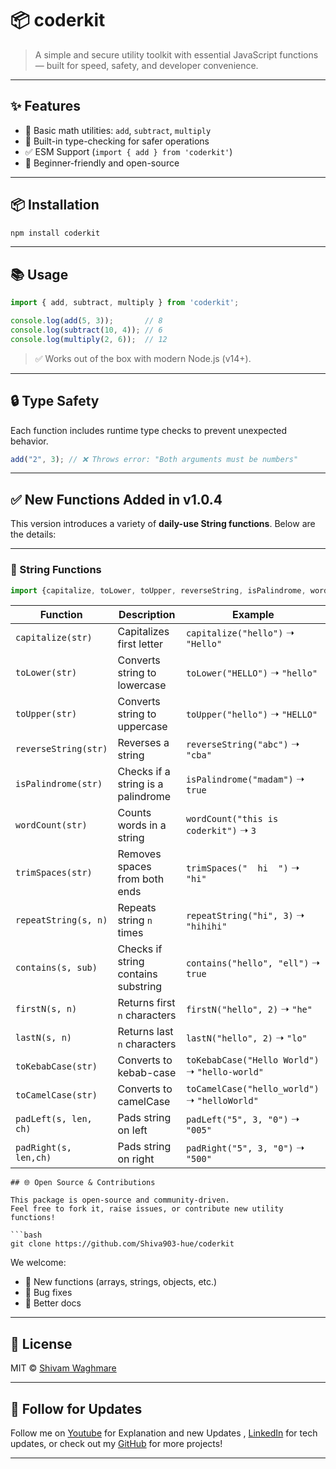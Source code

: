 
# 📦 coderkit

> A simple and secure utility toolkit with essential JavaScript functions — built for speed, safety, and developer convenience.

---

## ✨ Features

- 🧮 Basic math utilities: `add`, `subtract`, `multiply`
- 🔐 Built-in type-checking for safer operations
- ✅ ESM Support (`import { add } from 'coderkit'`)
- 🧠 Beginner-friendly and open-source

---

## 📦 Installation

```bash
npm install coderkit
```

---

## 📚 Usage

```js
import { add, subtract, multiply } from 'coderkit';

console.log(add(5, 3));       // 8
console.log(subtract(10, 4)); // 6
console.log(multiply(2, 6));  // 12
```

> ✅ Works out of the box with modern Node.js (v14+).

---

## 🔒 Type Safety

Each function includes runtime type checks to prevent unexpected behavior.

```js
add("2", 3); // ❌ Throws error: "Both arguments must be numbers"
```

---

## ✅ New Functions Added in v1.0.4

This version introduces a variety of **daily-use String functions**. Below are the details:

---

### 📂 String Functions

```js
import {capitalize, toLower, toUpper, reverseString, isPalindrome, wordCount, trimSpaces, repeatString, contains, firstN, lastN, toKebabCase, toCamelCase, padLeft, padRight} from 'coderkit/object';
```
| Function              | Description                                | Example                                           |
|-----------------------|--------------------------------------------|---------------------------------------------------|
| `capitalize(str)`     | Capitalizes first letter                   | `capitalize("hello")` ➝ `"Hello"`                 |
| `toLower(str)`        | Converts string to lowercase               | `toLower("HELLO")` ➝ `"hello"`                   |
| `toUpper(str)`        | Converts string to uppercase               | `toUpper("hello")` ➝ `"HELLO"`                   |
| `reverseString(str)`  | Reverses a string                          | `reverseString("abc")` ➝ `"cba"`                 |
| `isPalindrome(str)`   | Checks if a string is a palindrome         | `isPalindrome("madam")` ➝ `true`                 |
| `wordCount(str)`      | Counts words in a string                   | `wordCount("this is coderkit")` ➝ `3`            |
| `trimSpaces(str)`     | Removes spaces from both ends              | `trimSpaces("  hi  ")` ➝ `"hi"`                  |
| `repeatString(s, n)`  | Repeats string `n` times                   | `repeatString("hi", 3)` ➝ `"hihihi"`             |
| `contains(s, sub)`    | Checks if string contains substring        | `contains("hello", "ell")` ➝ `true`              |
| `firstN(s, n)`        | Returns first `n` characters               | `firstN("hello", 2)` ➝ `"he"`                    |
| `lastN(s, n)`         | Returns last `n` characters                | `lastN("hello", 2)` ➝ `"lo"`                     |
| `toKebabCase(str)`    | Converts to kebab-case                     | `toKebabCase("Hello World")` ➝ `"hello-world"`   |
| `toCamelCase(str)`    | Converts to camelCase                      | `toCamelCase("hello_world")` ➝ `"helloWorld"`    |
| `padLeft(s, len, ch)` | Pads string on left                        | `padLeft("5", 3, "0")` ➝ `"005"`                 |
| `padRight(s, len,ch)` | Pads string on right                       | `padRight("5", 3, "0")` ➝ `"500"`                |

```
## 🌐 Open Source & Contributions

This package is open-source and community-driven.  
Feel free to fork it, raise issues, or contribute new utility functions!

```bash
git clone https://github.com/Shiva903-hue/coderkit
```

We welcome:
- 🚀 New functions (arrays, strings, objects, etc.)
- 🐛 Bug fixes
- 📖 Better docs

---

## 📄 License

MIT © [Shivam Waghmare](https://github.com/Shiva903-hue)

---

## 🔗 Follow for Updates

Follow me on [Youtube](https://www.youtube.com/@CodeAstraX) for Explanation and new Updates , [LinkedIn](https://www.linkedin.com/in/shivam-waghmare/) for tech updates, or check out my [GitHub](https://github.com/Shiva903-hue) for more projects!

---

